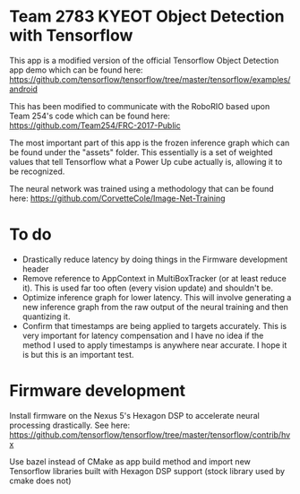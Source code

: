 # Team 2783 KYEOT Object Detection with Tensorflow

This app is a modified version of the official Tensorflow Object Detection app demo which can be found here: https://github.com/tensorflow/tensorflow/tree/master/tensorflow/examples/android

This has been modified to communicate with the RoboRIO based upon Team 254's code which can be found here:
https://github.com/Team254/FRC-2017-Public
 
The most important part of this app is the frozen inference graph which can be found under the "assets" folder. This essentially is a set of weighted values that tell Tensorflow what a Power Up cube actually is, allowing it to be recognized.

The neural network was trained using a methodology that can be found here:
https://github.com/CorvetteCole/Image-Net-Training

# To do
- Drastically reduce latency by doing things in the Firmware development header
- Remove reference to AppContext in MultiBoxTracker (or at least reduce it). This is used far too often (every vision update) and shouldn't be.
- Optimize inference graph for lower latency. This will involve generating a new inference graph from the raw output of the neural training and then quantizing it. 
- Confirm that timestamps are being applied to targets accurately. This is very important for latency compensation and I have no idea if the method I used to apply timestamps is anywhere near accurate. I hope it is but this is an important test.

# Firmware development
Install firmware on the Nexus 5's Hexagon DSP to accelerate neural processing drastically. 
See here: https://github.com/tensorflow/tensorflow/tree/master/tensorflow/contrib/hvx

Use bazel instead of CMake as app build method and import new Tensorflow libraries built with Hexagon DSP support (stock library used by cmake does not)